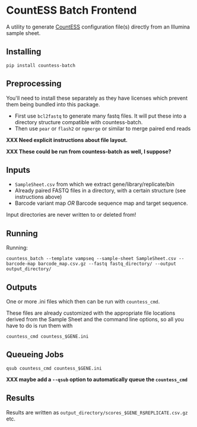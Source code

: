 # CountESS Batch Frontend

A utility to generate [CountESS](https://countess-project.github.io/CounteSS/)
configuration file(s) directly from an Illumina sample sheet.

## Installing

`pip install countess-batch`

## Preprocessing

You'll need to install these separately as they have 
licenses which prevent them being bundled into this package.

* First use `bcl2fastq` to generate many fastq files.
  It will put these into a directory structure compatible with
  countess-batch.
* Then use `pear` or `flash2` or `ngmerge` or similar to merge paired end reads

**XXX Need explicit instructions about file layout.**

**XXX These could be run from countess-batch as well, I suppose?**

## Inputs

* `SampleSheet.csv` from which we extract gene/library/replicate/bin
* Already paired FASTQ files in a directory, with a certain structure
  (see instructions above)
* Barcode variant map *OR* Barcode sequence map and target sequence.

Input directories are never written to or deleted from!

## Running

Running:

`countess_batch --template vampseq --sample-sheet SampleSheet.csv --barcode-map barcode_map.csv.gz --fastq fastq_directory/ --output output_directory/`

## Outputs

One or more .ini files which then can be run with `countess_cmd`.

These files are already customized with the appropriate file
locations derived from the Sample Sheet and the command line 
options, so all you have to do is run them with

`countess_cmd countess_$GENE.ini`

## Queueing Jobs

`qsub countess_cmd countess_$GENE.ini`

**XXX maybe add a `--qsub` option to automatically queue the `countess_cmd`**

## Results

Results are written as `output_directory/scores_$GENE_R$REPLICATE.csv.gz` etc.

